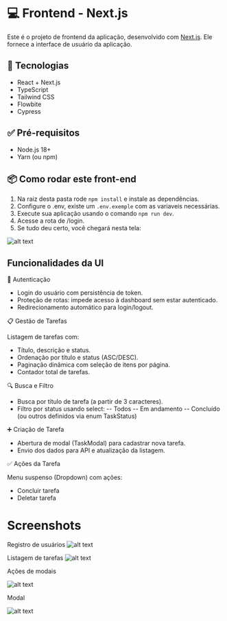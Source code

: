 # 💻 Frontend - Next.js

Este é o projeto de frontend da aplicação, desenvolvido com [Next.js](https://nextjs.org/). Ele fornece a interface de usuário da aplicação.

## 🚀 Tecnologias

- React + Next.js
- TypeScript
- Tailwind CSS
- Flowbite
- Cypress

## ✅ Pré-requisitos

- Node.js 18+
- Yarn (ou npm)

## 📦 Como rodar este front-end

1. Na raiz desta pasta rode `npm install` e instale as dependências.
2. Configure o .env, existe um `.env.exemple` com as variaveis necessárias.
3. Execute sua aplicação usando o comando `npm run dev`.
4. Acesse a rota de /login.
5. Se tudo deu certo, você chegará nesta tela:

![alt text](/assets/login.png)

## Funcionalidades da UI

🔐 Autenticação

- Login do usuário com persistência de token.
- Proteção de rotas: impede acesso à dashboard sem estar autenticado.
- Redirecionamento automático para login/logout.

📋 Gestão de Tarefas

Listagem de tarefas com:

- Título, descrição e status.
- Ordenação por título e status (ASC/DESC).
- Paginação dinâmica com seleção de itens por página.
- Contador total de tarefas.

🔍 Busca e Filtro

- Busca por título de tarefa (a partir de 3 caracteres).
- Filtro por status usando select:
  -- Todos
  -- Em andamento
  -- Concluído (ou outros definidos via enum TaskStatus)

➕ Criação de Tarefa

- Abertura de modal (TaskModal) para cadastrar nova tarefa.
- Envio dos dados para API e atualização da listagem.

✅ Ações da Tarefa

Menu suspenso (Dropdown) com ações:

- Concluir tarefa
- Deletar tarefa

# Screenshots

Registro de usuários
![alt text](/assets/registro.png)

Listagem de tarefas
![alt text](/assets/listagem.png)

Ações de modais

![alt text](/assets/acoes.png)

Modal

![alt text](/assets/modal.png)

